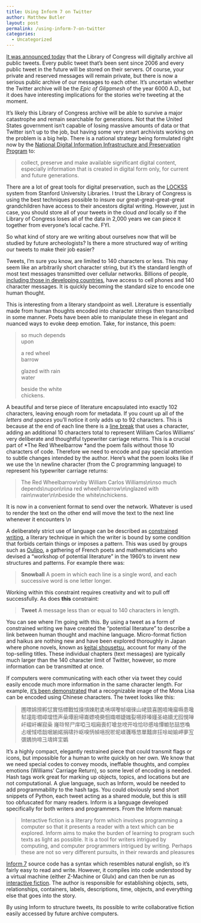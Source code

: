 ```yaml
---
title: Using Inform 7 on Twitter
author: Matthew Butler
layout: post
permalink: /using-inform-7-on-twitter
categories:
  - Uncategorized
---
```

<a href="http://www.loc.gov/tweet/how-tweet-it-is.html" target="_self">It was announced today</a> that the Library of Congress will digitally archive all public tweets. Every public tweet that&#8217;s been sent since 2006 and every public tweet in the future will be stored on their servers. Of course, your private and reserved messages will remain private, but there is now a serious public archive of our messages to each other. It&#8217;s uncertain whether the Twitter archive will be the *Epic of Gilgamesh* of the year 6000 A.D., but it does have interesting implications for the stories we&#8217;re tweeting at the moment.

It&#8217;s likely this Library of Congress archive will be able to survive a major catastrophe and remain searchable for generations. Not that the United States government isn&#8217;t capable of losing massive amounts of data or that Twitter isn&#8217;t up to the job, but having some very smart archivists working on the problem is a big help. There is a national strategy being formulated right now by the [National Digital Information Infrastructure and Preservation Program][1] to:

> collect, preserve and make available significant digital content, especially information that is created in digital form only, for current and future generations.

There are a lot of great tools for digital preservation, such as the [LOCKSS][2] system from Stanford University Libraries. I trust the Library of Congress is using the best techniques possible to insure our great-great-great-great grandchildren have access to their ancestors digital writing. However, just in case, you should store all of your tweets in the cloud *and* locally so if the Library of Congress loses all of the data in 2,000 years we can piece it together from everyone&#8217;s local cache. FYI.

So what kind of story are we writing about ourselves now that will be studied by future archeologists? Is there a more structured way of writing our tweets to make their job easier?

Tweets, I&#8217;m sure you know, are limited to 140 characters or less. This may seem like an arbitrarily short character string, but it&#8217;s the standard length of most text messages transmitted over cellular networks. Billions of people, [ including those in developing countries][3], have access to cell phones and 140 character messages. It is quickly becoming the standard size to encode one human thought.

This is interesting from a literary standpoint as well. Literature is essentially made from human thoughts encoded into character strings then transcribed in some manner. Poets have been able to manipulate these in elegant and nuanced ways to evoke deep emotion. Take, for instance, this poem:

> so much depends  
> upon
> 
> a red wheel  
> barrow
> 
> glazed with rain  
> water
> 
> beside the white  
> chickens.

A beautiful and terse piece of literature encapsulated into exactly 102 characters, leaving enough room for metadata. If you count up all of the *letters and spaces* you&#8217;ll notice it only adds up to 92 characters. This is because at the end of each line there is a [line break][4] that uses a character, adding an additional 10 characters total to represent William Carlos Williams&#8217; very deliberate and thoughtful typewriter carriage returns. This is a crucial part of *The Red Wheelbarrow *and the poem fails without those 10 characters of code. Therefore we need to encode and pay special attention to subtle changes intended by the author. Here&#8217;s what the poem looks like if we use the \n newline character (from the C programming language) to represent his typewriter carriage returns:

> The Red Wheelbarrow\nby William Carlos Williams\n\nso much depends\nupon\n\na red wheel\nbarrow\n\nglazed with rain\nwater\n\nbeside the white\nchickens.

It is now in a convenient format to send over the network. Whatever is used to render the text on the other end will move the text to the next line whenever it encounters \n

A deliberately strict use of language can be described as [constrained writing][5], a literary technique in which the writer is bound by some condition that forbids certain things or imposes a pattern. This was used by groups such as [Oulipo][6], a gathering of French poets and mathematicians who devised a &#8220;workshop of potential literature&#8221; in the 1960&#8217;s to invent new structures and patterns. For example there was:

> **Snowball**
> A poem in which each line is a single word, and each successive word is one letter longer.

Working within this constraint requires creativity and wit to pull off successfully. As does **this** constraint:

> **Tweet**
> A message less than or equal to 140 characters in length.

You can see where I&#8217;m going with this. By using a tweet as a form of constrained writing we have created the &#8220;potential literature&#8221; to describe a link between human thought and machine language. Micro-format fiction and haikus are nothing new and have been explored thoroughly in Japan where phone novels, known as [keitai shousetsu][7], account for many of the top-selling titles. These individual chapters (text messages) are typically much larger than the 140 character limit of Twitter, however, so more information can be transmitted at once.

If computers were communicating with each other via tweet they could easily encode much more information in the same character length. For example, [it&#8217;s been demonstrated][8] that a recognizable image of the Mona Lisa can be encoded using Chinese characters. The tweet looks like this:

> 圑嘌婂搒孵怤實恄幖戰怴搝愩娻屗奊唀唭嚟帧啜徠山峔巰喜圂嗊埯廇嗕患嚵幇墥彫壛嶂壋悟声喿墰廚埽崙嫖嘵奰恛嬂啷婕媸姴嚥娐嗪嫤圣峈嬻尤囮愰啴屽嶍屽嶰寂喿 嶐唥帑尸庠啞彐啯廂喪帄嗆怠嗙开唅恰唦慼啥憛幮悐喆悠喚忐嗳惐唔戠啹媊婼捐啸抃岖嗅怲幀嗈拀唹坭嵄彠喺悠單囏庰抂唋岰媮岬夣宐彋媀恦啼彐壔姩宔嬀

It&#8217;s a highly compact, elegantly restrained piece that could transmit flags or icons, but impossible for a human to write quickly on her own. We know that we need special codes to convey moods, ineffable thoughts, and complex emotions (Williams&#8217; Carriage Return), so some level of encoding is needed. Hash tags work great for marking up objects, topics, and locations but are not computational. A glue language, such as Inform, would be needed to add programmability to the hash tags. You could obviously send short snippets of Python, each tweet acting as a shared module, but this is still too obfuscated for many readers. Inform is a language developed specifically for both writers and programmers. From the Inform manual:

> Interactive fiction is a literary form which involves programming a computer so that it presents a reader with a text which can be explored. Inform aims to make the burden of learning to program such texts as light as possible. It is a tool for writers intrigued by computing, and computer programmers intrigued by writing. Perhaps these are not so very different pursuits, in their rewards and pleasures

[Inform 7][9] source code has a syntax which resembles natural english, so it&#8217;s fairly easy to read and write. However, it compiles into code understood by a virtual machine (either Z-Machine or Glulx) and can then be run as [interactive fiction][10]. The author is responsible for establishing objects, sets, relationships, containers, labels, descriptions, time, objects, and everything else that goes into the story.

By using Inform to structure tweets, its possible to write collaborative fiction easily accessed by future archive computers.

 [1]: http://www.digitalpreservation.gov/
 [2]: http://lockss.stanford.edu/lockss/Home
 [3]: http://www.nytimes.com/2008/04/13/magazine/13anthropology-t.html
 [4]: http://en.wikipedia.org/wiki/Newline
 [5]: http://en.wikipedia.org/wiki/Constrained_writing
 [6]: http://en.wikipedia.org/wiki/Oulipo
 [7]: http://en.wikipedia.org/wiki/Cell_phone_novel
 [8]: http://www.flickr.com/photos/quasimondo/3518306770/
 [9]: http://inform7.com/
 [10]: http://en.wikipedia.org/wiki/Interactive_fiction